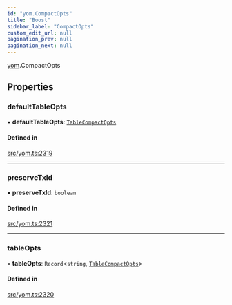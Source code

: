 ```yaml
---
id: "yom.CompactOpts"
title: "Boost"
sidebar_label: "CompactOpts"
custom_edit_url: null
pagination_prev: null
pagination_next: null
---
```


[yom](../namespaces/yom.md).CompactOpts

## Properties

### defaultTableOpts

• **defaultTableOpts**: [`TableCompactOpts`](yom.TableCompactOpts.md)

#### Defined in

[src/yom.ts:2319](https://github.com/yolmio/boost/blob/5cada48/src/yom.ts#L2319)

___

### preserveTxId

• **preserveTxId**: `boolean`

#### Defined in

[src/yom.ts:2321](https://github.com/yolmio/boost/blob/5cada48/src/yom.ts#L2321)

___

### tableOpts

• **tableOpts**: `Record`<`string`, [`TableCompactOpts`](yom.TableCompactOpts.md)\>

#### Defined in

[src/yom.ts:2320](https://github.com/yolmio/boost/blob/5cada48/src/yom.ts#L2320)
